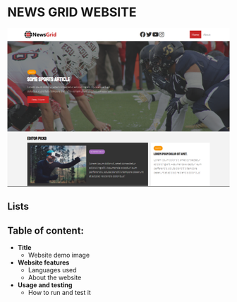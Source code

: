 # **NEWS GRID WEBSITE**

![GitHub Logo](./image_resources/newsgrid.png)

## Lists
## **Table of content**:
- **Title**
  - Website demo image
- **Website features**
  - Languages used
  - About the website
- **Usage and testing**
  - How to run and test it
